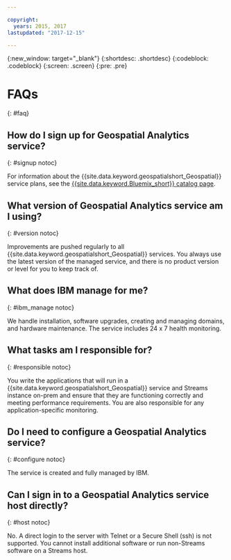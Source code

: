 ```yaml
---

copyright:
  years: 2015, 2017
lastupdated: "2017-12-15"

---
```


<!-- Attribute definitions -->
{:new_window: target="_blank"}
{:shortdesc: .shortdesc}
{:codeblock: .codeblock}
{:screen: .screen}
{:pre: .pre}

# FAQs
{: #faq}

## How do I sign up for Geospatial Analytics service?
{: #signup notoc}

For information about the {{site.data.keyword.geospatialshort_Geospatial}} service plans, see the [{{site.data.keyword.Bluemix_short}} catalog page](https://console.ng.bluemix.net/catalog/services/geospatial-analytics).

## What version of Geospatial Analytics service am I using?
{: #version notoc}

Improvements are pushed regularly to all {{site.data.keyword.geospatialshort_Geospatial}} services. You always use the latest version of the managed service, and there is no product version or level for you to keep track of.

## What does IBM manage for me?
{: #ibm_manage notoc}

We handle installation, software upgrades, creating and managing domains, and hardware maintenance. The service includes 24 x 7 health monitoring.


## What tasks am I responsible for?
{: #responsible notoc}

You write the applications that will run in a {{site.data.keyword.geospatialshort_Geospatial}} service and Streams instance on-prem and ensure that they are functioning correctly and meeting performance requirements. You are also responsible for any application-specific monitoring.


## Do I need to configure a Geospatial Analytics service?
{: #configure notoc}

The service is created and fully managed by IBM.

## Can I sign in to a Geospatial Analytics service host directly?
{: #host notoc}

No. A direct login to the server with Telnet or a Secure Shell (ssh) is not supported. You cannot install additional software or run non-Streams software on a Streams host.
